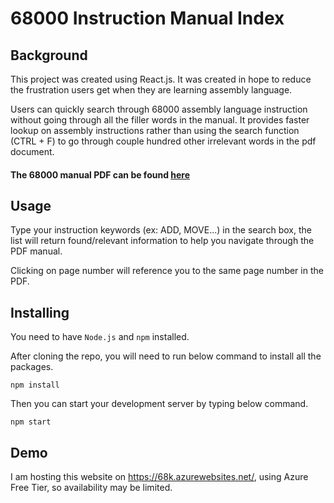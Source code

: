 #   68000 Instruction Manual Index
##  Background
This project was created using React.js. It was created in hope to reduce the frustration users get when they are learning assembly language.

Users can quickly search through 68000 assembly language instruction without going through all the filler words in the manual. It provides faster lookup on assembly instructions rather than using the search function (CTRL + F) to go through couple hundred other irrelevant words in the pdf document.

####  The 68000 manual PDF can be found [here](https://www.nxp.com/files-static/archives/doc/ref_manual/M68000PRM.pdf)

##  Usage
Type your instruction keywords (ex: ADD, MOVE...) in the search box, the list will return found/relevant information to help you navigate through the PDF manual.

Clicking on page number will reference you to the same page number in the PDF.

##  Installing
You need to have `Node.js` and `npm` installed.

After cloning the repo, you will need to run below command to install all the packages.

```npm install```

Then you can start your development server by typing below command.

```npm start```

##  Demo
I am hosting this website on https://68k.azurewebsites.net/, using Azure Free Tier, so availability may be limited.
